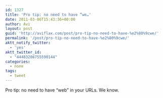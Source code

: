 ```yaml
---
id: 1327
title: 'Pro tip: no need to have “we…'
date: 2011-03-06T15:43:36+00:00
author: Avi
layout: post
guid: 'http://aviflax.com/post/pro-tip-no-need-to-have-%e2%80%9cwe/'
permalink: '/post/pro-tip-no-need-to-have-%e2%80%9cwe/'
aktt_notify_twitter:
  - 'yes'
aktt_twitter_id:
  - "44483286755590144"
categories:
  - none
tags:
  - tweet
---
```

Pro tip: no need to have “web” in your URLs. We know.